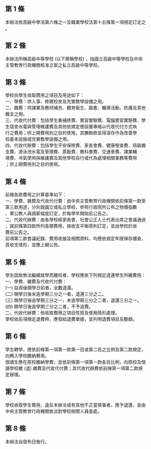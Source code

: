 第 1 條
-------
本辦法依高級中學法第六條之一及職業學校法第十五條第一項規定訂定之  
。

第 2 條
-------
本辦法所稱高級中等學校 (以下簡稱學校) ，指國立高級中等學校及中央  
主管教育行政機關核准立案之私立高級中等學校。

第 3 條
-------
學校向學生收取費用之項目及用途如下：  
一、學費：供人事、修建校舍及充實教學設備之用。  
二、雜費：供課業及教材補充、體育衛生、圖書、輔導活動、防護及其他  
    雜支之用。  
三、代收代付費：包括學生重補修費、實習實驗費、電腦實習實驗費、學  
    生宿舍水電與管理維護費及其他依規定應設置專帳以代收代付方式執  
    行之費用；供上開費用別之目的使用，其賸餘款並得滾存作為改善學  
    校基本設施或充實教學設備之用。  
四、代收代辦費：包括學生平安保險費、家長會費、健康檢查費、班級雜  
    支費、游泳池水電及管理費、蒸飯費、教科書費、交通車費、課業輔  
    導費、冷氣使用與維護費及其他學校自行或代為處理相關事務等費用  
    ；供上開費用別之目的使用。

第 4 條
-------
前條各款費用之計算基準如下：  
一、學費、雜費及代收代付費：由中央主管教育行政機關依前條第一款至  
    第三款用途，分別就國立或私立學校，參照行政院所公布之物價指數  
    、軍公教人員調薪幅度訂定，於每學年開始前公告之。  
二、代收代辦費：由各學校經家長會、社會公正人士代表出席之會議通過  
    ，就前條第四款所列各類費用，按收支平衡原則訂定，並由學校於收  
    費前公告之。  
前項第二款會議紀錄、費用收據及相關資料，均應依規定年限保存備查，  
其收支情形，並應上網公告。

第 5 條
-------
學生因故無法繼續就學而離校者，學校應依下列規定退還學生所繳費用：  
一、學費、雜費及代收代付費：  
 (一) 註冊後開學日前者，全數退還。  
 (二) 開學日後未逾學期三分之一者，退還三分之二。  
 (三) 開學日後逾學期三分之一，未逾學期三分之二者，退還三分之一。  
 (四) 開學日後逾學期三分之二者，不予退費。  
二、代收代辦費：依收取費用之項目性質及使用情形處理。  
學校依前項規定退費時，應發給退費單據，並列明退費項目及數額。

第 6 條
-------
學生轉學，應依前條第一項第一款第一目或第二目之比例及第二款規定，  
向轉入學校繳納費用。  
借讀生應在原校繳納學費，並依前條第一項第一款各目比例，向原校及借  
讀學校繳 (退) 雜費及代收代付費；其代收代辦費依前條第一項第二款規  
定辦理。

第 7 條
-------
學校收取學生費用，違反本辦法或有其他不正當情事者，應予退還，並由  
中央主管教育行政機關依法對學校相關人員查處。

第 8 條
-------
本辦法自發布日施行。

